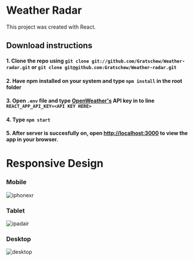 # Weather Radar

This project was created with React.

## Download instructions

#### 1. Clone the repo using `git clone git://github.com/Gratschew/Weather-radar.git` or `git clone git@github.com:Gratschew/Weather-radar.git`

#### 2. Have npm installed on your system and type `npm install` in the root folder

#### 3. Open `.env` file and type [OpenWeather's](https://openweathermap.org/) API key in to line `REACT_APP_API_KEY=<API KEY HERE>`

#### 4. Type `npm start`

#### 5. After server is succesfully on, open [http://localhost:3000](http://localhost:3000) to view the app in your browser.


# Responsive Design


### Mobile
![iphonexr](https://user-images.githubusercontent.com/95243056/150876546-7e225b32-2dae-41b3-a077-cb5c54900c58.PNG)

### Tablet
![ipadair](https://user-images.githubusercontent.com/95243056/150876691-8310760a-cd6c-4170-b041-23377de306a0.PNG)

### Desktop
![desktop](https://user-images.githubusercontent.com/95243056/150876714-119ff106-a75b-4f5e-b7ee-babe158d2865.PNG)
